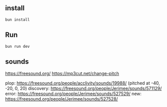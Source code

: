 ## install
`bun install`

## Run
`bun run dev`

## sounds
https://freesound.org/
https://mp3cut.net/change-pitch

plop: https://freesound.org/people/acclivity/sounds/19988/ (pitched at -40, -20, 0, 20)
discovery: https://freesound.org/people/Jerimee/sounds/571129/
error: https://freesound.org/people/Jerimee/sounds/527529/
new: https://freesound.org/people/Jerimee/sounds/527528/